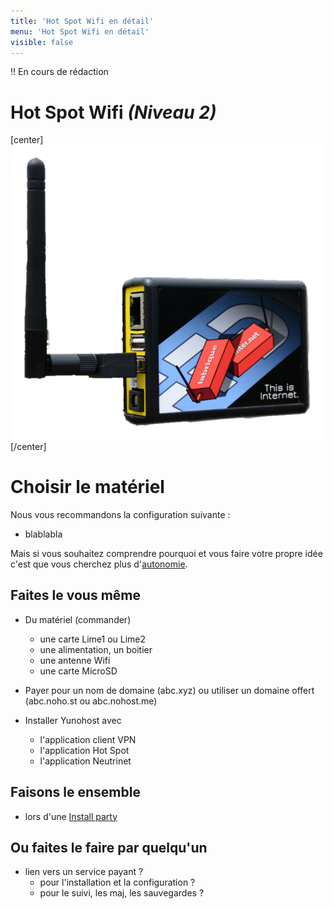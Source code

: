 ```yaml
---
title: 'Hot Spot Wifi en détail'
menu: 'Hot Spot Wifi en détail'
visible: false
---
```


!! En cours de rédaction

# Hot Spot Wifi _(Niveau 2)_

[center]![](labriqueinternet-detouree.png?resize=400)[/center]

# Choisir le matériel

Nous vous recommandons la configuration suivante :

* blablabla

Mais si vous souhaitez comprendre pourquoi et vous faire votre propre idée c'est que vous cherchez plus d'[autonomie](/brique/autonomie_detail).


## Faites le vous même

* Du matériel (commander)
  * une carte Lime1 ou Lime2
  * une alimentation, un boitier
  * une antenne Wifi
  * une carte MicroSD

* Payer pour un nom de domaine (abc.xyz) ou utiliser un domaine offert (abc.noho.st ou abc.nohost.me)

* Installer Yunohost avec
  * l'application client VPN
  * l'application Hot Spot
  * l'application Neutrinet

## Faisons le ensemble

* lors d'une [Install party]()

## Ou faites le faire par quelqu'un

* lien vers un service payant ?
  * pour l'installation et la configuration ?
  * pour le suivi, les maj, les sauvegardes ?